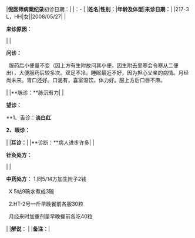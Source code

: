﻿|**倪医师病案纪录**初诊日期：|
|：- |
|**姓名**|**性别：**|**年龄及体型**|**来诊日期：**|
|217-3 L，HH|女||2008/05/27|
|<p>**来诊原因：** </p><p></p>|
|<p>**问诊：** </p><p>` `服药后小便量不变（因上方有生附故问其小便，因生附去里寒会令寒从二便出），大便服药后较多次。双足不冷。睡眠最近不好，因为担心父亲的病情。月经尚未来。胃口还好。口渴有，喜室温饮。体力好。服上方后口唇不麻。</p>|
|**脉诊：**脉沉有力|
|<p>**望诊：**</p><p>**1、舌诊：**淡白红</p><p>**2、眼诊**：** </p>|
|**耳诊：**|
|**诊断：**病人进步许多|
|<p>**针灸处方：** </p><p></p>|
|<p>**中药处方：** 1.同5/14方加生附子2钱</p><p>` `X 5帖9碗水煮成3碗</p><p>` `2.HT-2号一斤早晚餐前各服30粒</p><p>` `月经来时加重剂量早晚餐前各吃40粒</p>|
|**解说：** |
|**备注：**|